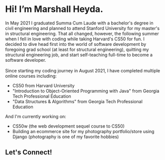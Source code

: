 # Hi! I’m Marshall Heyda.

In May 2021 I graduated Summa Cum Laude with a bachelor's degree in civil engineering and planned to attend Stanford University for my master's in structural engineering. That all changed, however, the following summer when I fell in love with coding while taking Harvard's CS50 for fun. I decided to dive head first into the world of software development by foregoing grad school (at least for structural engineering), quitting my structural engineering job, and start self-teaching full-time to become a software developer.
<br />
<br />
Since starting my coding journey in August 2021, I have completed multiple online courses including:
<ul>
  <li>CS50 from Harvard University</li>
  <li>"Introduction to Object-Oriented Programming with Java" from Georgia Tech Professional Education</li>
  <li>"Data Structures & Algorithms" from Georgia Tech Professional Education</li>
</ul>

And I'm currently working on:
<ul>
  <li>CS50w (the web development sequel course to CS50)</li>
  <li>Building an ecommerce site for my photography portfolio/store using Django (photography is one of my favorite hobbies)</li>
</ul>

## Let's Connect!


<!---
mheyda/mheyda is a ✨ special ✨ repository because its `README.md` (this file) appears on your GitHub profile.
You can click the Preview link to take a look at your changes.
--->
